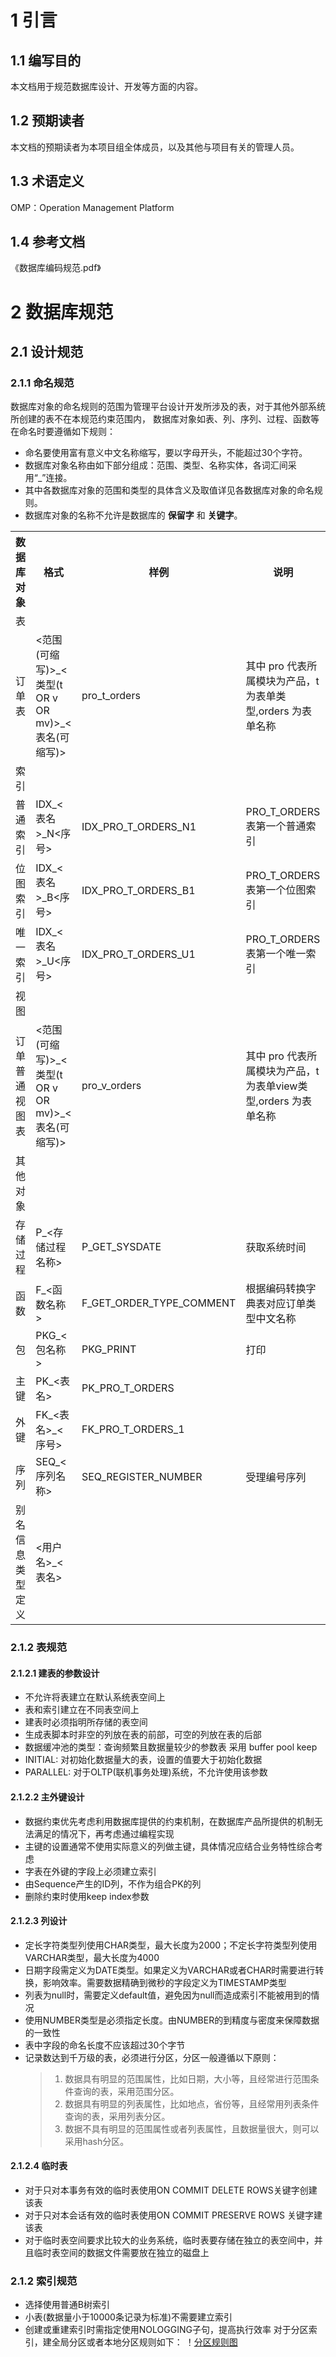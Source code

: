 # 1 引言

## 1.1  编写目的
  本文档用于规范数据库设计、开发等方面的内容。
## 1.2  预期读者
本文档的预期读者为本项目组全体成员，以及其他与项目有关的管理人员。
## 1.3  术语定义
OMP：Operation Management Platform

## 1.4  参考文档
《数据库编码规范.pdf》

# 2 数据库规范
## 2.1  设计规范
### 2.1.1  命名规范
数据库对象的命名规则的范围为管理平台设计开发所涉及的表，对于其他外部系统所创建的表不在本规范约束范围内，
数据库对象如表、列、序列、过程、函数等在命名时要遵循如下规则：
* 命名要使用富有意义中文名称缩写，要以字母开头，不能超过30个字符。
* 数据库对象名称由如下部分组成：范围、类型、名称实体，各词汇间采用“_”连接。
* 其中各数据库对象的范围和类型的具体含义及取值详见各数据库对象的命名规则。
* 数据库对象的名称不允许是数据库的 **保留字** 和 **关键字**。

<table>
    <tr>
        <th>数据库对象</th>
        <th>格式</th>
        <th>样例</th>
        <th>说明</th>
    </tr>
    <tr>
        <td>表</td>
        <td></td>
        <td></td>
        <td></td>
    </tr>
    <tr>
        <td>订单表</td>
        <td><范围(可缩写)>_<类型(t OR v OR mv)>_<表名(可缩写)></td>
        <td>pro_t_orders</td>
        <td>其中 pro 代表所属模块为产品，t 为表单类型,orders 为表单名称</td>
    </tr>
    <tr>
        <td>索引</td>
        <td></td>
        <td></td>
        <td></td>
    </tr>
    <tr>
        <td>普通索引</td>
        <td>IDX_<表名>_N<序号></td>
        <td>IDX_PRO_T_ORDERS_N1</td>
        <td>PRO_T_ORDERS表第一个普通索引</td>
    </tr>
    <tr>
        <td>位图索引</td>
        <td>IDX_<表名>_B<序号></td>
        <td>IDX_PRO_T_ORDERS_B1</td>
        <td>PRO_T_ORDERS表第一个位图索引</td>
    </tr>
    <tr>
        <td>唯一索引</td>
        <td>IDX_<表名>_U<序号></td>
        <td>IDX_PRO_T_ORDERS_U1</td>
        <td>PRO_T_ORDERS表第一个唯一索引</td>
    </tr>
    <tr>
        <td>视图</td>
        <td></td>
        <td></td>
        <td></td>
    </tr>
    <tr>
        <td>订单普通视图表</td>
        <td><范围(可缩写)>_<类型(t OR v OR mv)>_<表名(可缩写)></td>
        <td>pro_v_orders</td>
        <td>其中 pro 代表所属模块为产品，t 为表单view类型,orders 为表单名称</td>
    </tr>
    <tr>
        <td>其他对象</td>
        <td></td>
        <td></td>
        <td></td>
    </tr>
    <tr>
        <td>存储过程</td>
        <td>P_<存储过程名称></td>
        <td>P_GET_SYSDATE</td>
        <td>获取系统时间</td>
    </tr>
    <tr>
        <td>函数</td>
        <td>F_<函数名称></td>
        <td>F_GET_ORDER_TYPE_COMMENT</td>
        <td>根据编码转换字典表对应订单类型中文名称</td>
    </tr>
    <tr>
        <td>包</td>
        <td>PKG_<包名称></td>
        <td>PKG_PRINT</td>
        <td>打印</td>
    </tr>
    <tr>
        <td>主键</td>
        <td>PK_<表名></td>
        <td>PK_PRO_T_ORDERS</td>
        <td></td>
    </tr>
    <tr>
        <td>外键</td>
        <td>FK_<表名>_<序号></td>
        <td>FK_PRO_T_ORDERS_1</td>
        <td></td>
    </tr>
    <tr>
        <td>序列</td>
        <td>SEQ_<序列名称></td>
        <td>SEQ_REGISTER_NUMBER</td>
        <td>受理编号序列</td>
    </tr>
    <tr>
        <td>别名信息类型定义</td>
        <td><用户名>_<表名></td>
        <td></td>
        <td></td>
    </tr>
</table>

### 2.1.2  表规范
#### 2.1.2.1  建表的参数设计
* 不允许将表建立在默认系统表空间上
* 表和索引建立在不同表空间上
* 建表时必须指明所存储的表空间
* 生成表脚本时非空的列放在表的前部，可空的列放在表的后部
* 数据缓冲池的类型：查询频繁且数据量较少的参数表 采用 buffer pool keep
* INITIAL: 对初始化数据量大的表，设置的值要大于初始化数据
* PARALLEL: 对于OLTP\(联机事务处理\)系统，不允许使用该参数

#### 2.1.2.2  主外键设计
* 数据约束优先考虑利用数据库提供的约束机制，在数据库产品所提供的机制无法满足的情况下，再考虑通过编程实现
* 主键的设置通常不使用实际意义的列做主键，具体情况应结合业务特性综合考虑
* 字表在外键的字段上必须建立索引
* 由Sequence产生的ID列，不作为组合PK的列
* 删除约束时使用keep index参数

#### 2.1.2.3  列设计
* 定长字符类型列使用CHAR类型，最大长度为2000；不定长字符类型列使用VARCHAR类型，最大长度为4000
* 日期字段需定义为DATE类型。如果定义为VARCHAR或者CHAR时需要进行转换，影响效率。需要数据精确到微秒的字段定义为TIMESTAMP类型
* 列表为null时，需要定义default值，避免因为null而造成索引不能被用到的情况
* 使用NUMBER类型是必须指定长度。由NUMBER的到精度与密度来保障数据的一致性
* 表中字段的命名长度不应该超过30个字节
* 记录数达到千万级的表，必须进行分区，分区一般遵循以下原则：
   >1. 数据具有明显的范围属性，比如日期，大小等，且经常进行范围条件查询的表，采用范围分区。
   >2. 数据具有明显的列表属性，比如地点，省份等，且经常用列表条件查询的表，采用列表分区。
   >3. 数据不具有明显的范围属性或者列表属性，且数据量很大，则可以采用hash分区。

#### 2.1.2.4  临时表
* 对于只对本事务有效的临时表使用ON COMMIT DELETE ROWS关键字创建该表
* 对于只对本会话有效的临时表使用ON COMMIT PRESERVE ROWS 关键字建该表
* 对于临时表空间要求比较大的业务系统，临时表要存储在独立的表空间中，并且临时表空间的数据文件需要放在独立的磁盘上

### 2.1.2  索引规范
* 选择使用普通B树索引
* 小表\(数据量小于10000条记录为标准\)不需要建立索引
* 创建或重建索引时需指定使用NOLOGGING子句，提高执行效率
对于分区索引，建全局分区或者本地分区规则如下：
！[分区规则图](https://raw.githubusercontent.com/houfengtai/vue-express-mongo/master/demonstration/sylc.png)

